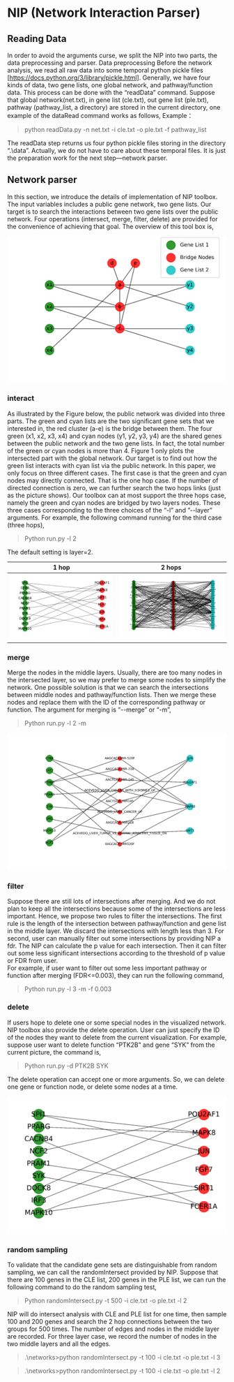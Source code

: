 # NIP (Network Interaction Parser)

## Reading Data

In order to avoid the arguments curse, we split the NIP into two parts, the data preprocessing and parser. 
Data preprocessing
Before the network analysis, we read all raw data into some temporal python pickle files [https://docs.python.org/3/library/pickle.html].  Generally, we have four kinds of data, two gene lists, one global network, and pathway/function data. This process can be done with the “readData” command. 
Suppose that global network(net.txt), in gene list (cle.txt), out gene list (ple.txt), pathway (pathway_list, a directory) are stored in the current directory, one example of the dataRead command works as follows,
Example：

>python readData.py -n net.txt -i cle.txt -o ple.txt -f  pathway_list

The readData step returns us four python pickle files storing in the directory “.\data”. Actually, we do not have to care about these temporal files. It is just the preparation work for the next step—network parser.


## Network parser

In this section, we introduce the details of implementation of NIP toolbox.  The input variables includes a public gene network, two gene lists. Our target is to search the interactions between two gene lists over the public network. Four operations (intersect, merge, filter, delete) are provided for the convenience of achieving that goal.
The overview of this tool box is,

![A demo of NIP](https://github.com/bruce803/NIP/blob/master/result/demo-NIP.png)



### interact
As illustrated by the Figure below, the public network was divided into three parts. The green and cyan lists are the two significant gene sets that we interested in, the red cluster (a-e) is the bridge between them.  The four green (x1, x2, x3, x4) and cyan nodes (y1, y2, y3, y4) are the shared genes between the public network and the two gene lists. In fact, the total number of the green or cyan nodes is more than 4. Figure 1 only plots the intersected part with the global network. Our target is to find out how the green list interacts with cyan list via the public network.  In this paper, we only focus on three different cases. The first case is that the green and cyan nodes may directly connected. That is the one hop case. If the number of directed connection is zero, we can further search the two hops links (just as the picture shows). Our toolbox can at most support the three hops case, namely the green and cyan nodes are bridged by two layers nodes.
These three cases corresponding to the three choices of the “-l” and ”--layer” arguments. For example, the following command running for the third case (three hops),

>Python run.py -l 2

The default setting is layer=2.

1 hop             |  2 hops
:-------------------------:|:-------------------------:
![A 1 hop example.](https://github.com/bruce803/NIP/blob/master/result/intersection0.png)  |  ![A 2 hops example.](https://github.com/bruce803/NIP/blob/master/result/interaction2hops.png)


###	merge
Merge the nodes in the middle layers. Usually, there are too many nodes in the intersected layer, so we may prefer to merge some nodes to simplify the network. One possible solution is that we can search the intersections between middle nodes and pathway/function lists. Then we merge these nodes and replace them with the ID of the corresponding pathway or function.
The argument for merging is “--merge” or “-m”, 

>Python run.py -l 2  -m 

![merge](https://github.com/bruce803/NIP/blob/master/result/merge.png)

###	filter
Suppose there are still lots of intersections after merging. And we do not plan to keep all the intersections because some of the intersections are less important. Hence, we propose two rules to filter the intersections. The first rule is the length of the intersection between pathway/function and gene list in the middle layer. We discard the intersections with length less than 3. For second, user can manually filter out some intersections by providing NIP a fdr. The NIP can calculate the p value for each intersection. Then it can filter out some less significant intersections according to the threshold of p value or FDR from user.  
For example, if user want to filter out some less important pathway or function after merging (FDR<=0.003), they can run the following command,

>Python run.py -l 3 -m  -f  0.003  

###	delete 
If users hope to delete one or some special nodes in the visualized network. NIP toolbox also provide the delete operation. User can just specify the ID of the nodes they want to delete from the current visualization. 
For example, suppose user want to delete function “PTK2B” and gene “SYK” from the current picture, the command is,

>Python run.py -d PTK2B SYK

The delete operation can accept one or more arguments. So, we can delete one gene or function node, or delete some nodes at a time.

![Delete the gene “IRF4” in Figure 2 (left panel) ](https://github.com/bruce803/NIP/blob/master/result/delete.png)

###	random sampling
To validate that the candidate gene sets are distinguishable from random sampling, we can call the randomIntersect provided by NIP.  Suppose that there are 100 genes in the CLE list, 200 genes in the PLE list, we can run the following command to do the random sampling test,

>Python randomIntersect.py -t 500 -i cle.txt -o ple.txt -l 2

NIP will do intersect analysis with CLE and PLE list for one time, then sample 100 and 200 genes and search the 2 hop connections between the two groups for 500 times. The number of edges and nodes in the middle layer are recorded. For three layer case, we record the number of nodes in the two middle layers and all the edges.

>.\networks>python randomIntersect.py -t 100 -i cle.txt -o ple.txt -l 3

>.\networks>python randomIntersect.py -t 100 -i cle.txt -o ple.txt -l 2
